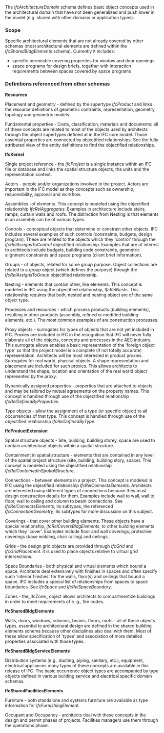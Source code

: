 ﻿The _IfcArchitectureDomain_ schema defines basic object concepts used in the architectural domain that have not been generalized and push lower in the model (e.g. shared with other domains or application types).

### Scope
Specific architectural elements that are not already covered by other schemas (most architectural elements are defined within the _IfcSharedBldgElements_ schema). Currently it includes:

* specific permeable covering properties for window and door openings
* space programs for design briefs, together with interaction requirements between spaces covered by space programs

### Definitions referenced from other schemas
**Resources**

Placement and geometry - defined by the supertype _IfcProduct_ and links the resource definitions of geometric contraints, representation, geometry, topology and geometric models.

Fundamental properties - Costs, classification, materials and documents: all of these concepts are related to most of the objects used by architects through the object supertypes defined at in the IFC core model. Those essential properties are connected by objectified relationships. See the fully attributed view of the entity definitions to find the objectified relationships.

**IfcKernel**

Single project reference - the _IfcProject_ is a single instance within an IFC file or database and links the spatial structure objects, the units and the representation context.

Actors - people and/or organizations involved in the project. Actors are important in the IFC model as they concepts such as ownership, responsibility, approval and workflow.

Assemblies -of elements. This concept is modeled using the objectified relationship _IfcRelAggregates_. Examples in architecture include stairs, ramps, curtain walls and roofs. The distinction from Nesting is that elements in an assembly can be of various types.

Controls - conceptual objects that determine or constrain other objects. IFC includes several examples of such controls (constraints, budgets, design program). These are related to the objects which they 'control' through the _IfcRelAssignsToControl_ objectified relationship. Examples that are of interest to architects include budgets, building code constraints, geometric alignment constraints and space programs (client brief information).

Groups - of objects, related for some group purpose. Object collections are related to a group object (which defines the purpose) through the _IfcRelAssignsToGroup_ objectified relationship.

Nesting - elements that contain other, like elements. This concept is modeled in IFC using the objectified relationship, _IfcRelNests_. This relationship requires that both, nested and nesting object are of the same object type.

Processes and resources - which process products (building elements), resulting in other products (assembly, refined or modified building elements, etc.). The most common examples of are construction processes.

Proxy objects - surrogates for types of objects that are not yet included in IFC. Proxies are included in IFC in the recognition that IFC will never fully elaborate all of the objects, concepts and processes in the AEC industry. This surrogate allows enables a basic representation of the 'foreign object type' so that the project model is a complete (if not totally accurate) representation. Architects will be most interested in product proxies. Surrogates for real world, physical objects. A shape representation and placement are included for such proxies. This allows architects to understand the shape, location and orientation of the real world object represented by the proxy.

Dynamically assigned properties - properties that are attached to objects and may be tailored by mutual agreements on the property names. This concept is handled through use of the objectified relationship _IfcRelDefinedByProperties_.

Type objects - allow the assignment of a type (or specific object) to all occurrencies of that type. This concept is handled through use of the objectified relationship _IfcRelDefinedByType_.

**IfcProductExtension**

Spatial structure objects - Site, building, building storey, space are used to contain architectural objects within a spatial structure.

Containment in spatial structure - elements that are contained in any level of the spatial project structure (site, building, building story, space). This concept is modeled using the objectified relationship _IfcRelContainedInSpatialStructure_.

Connections - between elements in a project. This concept is modeled in IFC using the objectified relationship _IfcRelConnectsElements_. Architects are interested many different types of connections because they must design construction details for them. Examples include wall to wall, wall to floor, wall to ceiling and column to beam connections. See _IfcRelConnectsElements_, its subtypes, the referenced _IfcConnectionGeometry_, its subtypes for more discussion on this subject.

Coverings - that cover other building elements. These objects have a special relationship, _IfcRelCoversBldgElements_, to other building elements which they 'cover'. Examples include floor and wall coverings, protective coverings (base molding, chair railing) and ceilings.

Grids - the design grid objects are provided through _IfcGrid_ and _IfcGridPlacement_. It is used to place objects relative to virtual grid intersections.

Space Boundaries - both physical and virtual elements which bound a space. Architects deal extensively with finishes in spaces and often specify such 'interior finishes' for the walls, floor(s) and ceilings that bound a space. IFC includes a special list of relationships from spaces to space boundaries. See _IfcSpace_ and _IfcRelSpaceBoundary_.

Zones - the_IfcZone_ object allows architects to compartmentize buildings in order to meet requirements of e. g., fire codes.

**IfcSharedBldgElements**

Walls, doors, windows, columns, beams, floors, roofs - all of these objects types, essential to architectural design are defined in the shared building elements schema because other disciplines also deal with them. Most of these allow specification of 'types' and association of more detailed properties associated with those types.

**IfcSharedBldgServiceElements**

Distribution systems (e.g., ducting, piping, sanitary, etc.), equipment, electrical appliances many types of these concepts are available in this release of IFC. The basic occurrence object types are accompanied by type objects defined in various building service and electrical specific domain schemas.

**IfcSharedFacilitiesElements**

Furniture - both standalone and systems furniture are available as type information for _IfcFurnishingElement_.

Occupant and Occupancy - architects deal with these concepts in the design and permit phases of projects. Facilities managers use them through the operations phase.